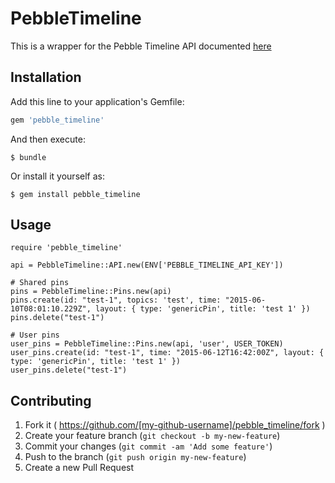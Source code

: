 # PebbleTimeline

This is a wrapper for the Pebble Timeline API documented [here](http://developer.getpebble.com/guides/timeline/)

## Installation

Add this line to your application's Gemfile:

```ruby
gem 'pebble_timeline'
```

And then execute:

    $ bundle

Or install it yourself as:

    $ gem install pebble_timeline

## Usage

```
require 'pebble_timeline'

api = PebbleTimeline::API.new(ENV['PEBBLE_TIMELINE_API_KEY'])

# Shared pins
pins = PebbleTimeline::Pins.new(api)
pins.create(id: "test-1", topics: 'test', time: "2015-06-10T08:01:10.229Z", layout: { type: 'genericPin', title: 'test 1' })
pins.delete("test-1")

# User pins
user_pins = PebbleTimeline::Pins.new(api, 'user', USER_TOKEN)
user_pins.create(id: "test-1", time: "2015-06-12T16:42:00Z", layout: { type: 'genericPin', title: 'test 1' })
user_pins.delete("test-1")
```

## Contributing

1. Fork it ( https://github.com/[my-github-username]/pebble_timeline/fork )
2. Create your feature branch (`git checkout -b my-new-feature`)
3. Commit your changes (`git commit -am 'Add some feature'`)
4. Push to the branch (`git push origin my-new-feature`)
5. Create a new Pull Request
